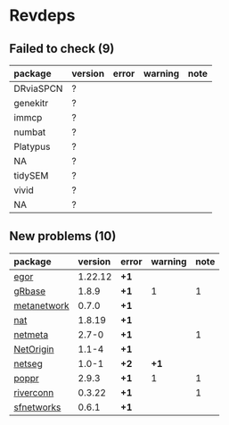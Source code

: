# Revdeps

## Failed to check (9)

|package   |version |error |warning |note |
|:---------|:-------|:-----|:-------|:----|
|DRviaSPCN |?       |      |        |     |
|genekitr  |?       |      |        |     |
|immcp     |?       |      |        |     |
|numbat    |?       |      |        |     |
|Platypus  |?       |      |        |     |
|NA        |?       |      |        |     |
|tidySEM   |?       |      |        |     |
|vivid     |?       |      |        |     |
|NA        |?       |      |        |     |

## New problems (10)

|package     |version |error  |warning |note |
|:-----------|:-------|:------|:-------|:----|
|[egor](problems.md#egor)|1.22.12 |__+1__ |        |     |
|[gRbase](problems.md#grbase)|1.8.9   |__+1__ |1       |1    |
|[metanetwork](problems.md#metanetwork)|0.7.0   |__+1__ |        |     |
|[nat](problems.md#nat)|1.8.19  |__+1__ |        |     |
|[netmeta](problems.md#netmeta)|2.7-0   |__+1__ |        |1    |
|[NetOrigin](problems.md#netorigin)|1.1-4   |__+1__ |        |     |
|[netseg](problems.md#netseg)|1.0-1   |__+2__ |__+1__  |     |
|[poppr](problems.md#poppr)|2.9.3   |__+1__ |1       |1    |
|[riverconn](problems.md#riverconn)|0.3.22  |__+1__ |        |1    |
|[sfnetworks](problems.md#sfnetworks)|0.6.1   |__+1__ |        |     |

